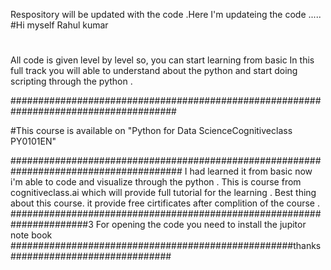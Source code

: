 
Respository will be updated with the code .Here I'm updateing the code .....
#Hi myself Rahul kumar 
#
All code is given level by level so, you can start learning from basic
In this  full track you will able to understand about the python and
start doing scripting through the python .

######################################################################################

#This course is available on "Python for Data ScienceCognitiveclass PY0101EN"

#######################################################################################
I had learned it from basic now i'm able to code and visualize through the python .
This is course from cognitiveclass.ai which will provide full tutorial for the learning .
Best thing about this course.  it provide free cirtificates after complition of the course .
######################################################################3
For opening the code you need to install the jupitor note book
###################################################thanks#############################
